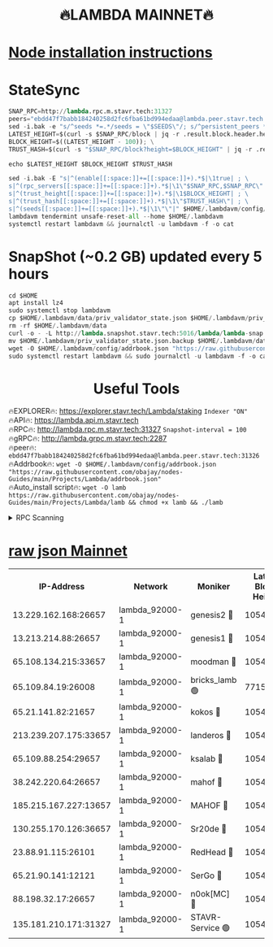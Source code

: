 <h1 align="center"> 🔥LAMBDA MAINNET🔥</h1>


[Node installation instructions](https://github.com/obajay/nodes-Guides/tree/main/Projects/Lambda)
=


# StateSync
```python
SNAP_RPC=http://lambda.rpc.m.stavr.tech:31327
peers="ebdd47f7babb184240258d2fc6fba61bd994edaa@lambda.peer.stavr.tech:31326" 
sed -i.bak -e "s/^seeds *=.*/seeds = \"$SEEDS\"/; s/^persistent_peers *=.*/persistent_peers = \"$PEERS\"/" $HOME/.lambdavm/config/config.toml
LATEST_HEIGHT=$(curl -s $SNAP_RPC/block | jq -r .result.block.header.height); \
BLOCK_HEIGHT=$((LATEST_HEIGHT - 100)); \
TRUST_HASH=$(curl -s "$SNAP_RPC/block?height=$BLOCK_HEIGHT" | jq -r .result.block_id.hash)

echo $LATEST_HEIGHT $BLOCK_HEIGHT $TRUST_HASH

sed -i.bak -E "s|^(enable[[:space:]]+=[[:space:]]+).*$|\1true| ; \
s|^(rpc_servers[[:space:]]+=[[:space:]]+).*$|\1\"$SNAP_RPC,$SNAP_RPC\"| ; \
s|^(trust_height[[:space:]]+=[[:space:]]+).*$|\1$BLOCK_HEIGHT| ; \
s|^(trust_hash[[:space:]]+=[[:space:]]+).*$|\1\"$TRUST_HASH\"| ; \
s|^(seeds[[:space:]]+=[[:space:]]+).*$|\1\"\"|" $HOME/.lambdavm/config/config.toml
lambdavm tendermint unsafe-reset-all --home $HOME/.lambdavm
systemctl restart lambdavm && journalctl -u lambdavm -f -o cat

```
# SnapShot (~0.2 GB) updated every 5 hours
```python
cd $HOME
apt install lz4
sudo systemctl stop lambdavm
cp $HOME/.lambdavm/data/priv_validator_state.json $HOME/.lambdavm/priv_validator_state.json.backup
rm -rf $HOME/.lambdavm/data
curl -o - -L http://lambda.snapshot.stavr.tech:5016/lambda/lambda-snap.tar.lz4 | lz4 -c -d - | tar -x -C $HOME/.lambdavm --strip-components 2
mv $HOME/.lambdavm/priv_validator_state.json.backup $HOME/.lambdavm/data/priv_validator_state.json
wget -O $HOME/.lambdavm/config/addrbook.json "https://raw.githubusercontent.com/obajay/nodes-Guides/main/Projects/Lambda/addrbook.json"
sudo systemctl restart lambdavm && sudo journalctl -u lambdavm -f -o cat
```
 <h1 align="center"> Useful Tools</h1>

🔥EXPLORER🔥:      https://explorer.stavr.tech/Lambda/staking	        `Indexer "ON"` \
🔥API🔥: 			 		 https://lambda.api.m.stavr.tech \
🔥RPC🔥:           http://lambda.rpc.m.stavr.tech:31327	              `Snapshot-interval = 100` \
🔥gRPC🔥:          http://lambda.grpc.m.stavr.tech:2287 \
🔥peer🔥:					 `ebdd47f7babb184240258d2fc6fba61bd994edaa@lambda.peer.stavr.tech:31326` \
🔥Addrbook🔥:    ```wget -O $HOME/.lambdavm/config/addrbook.json "https://raw.githubusercontent.com/obajay/nodes-Guides/main/Projects/Lambda/addrbook.json"``` \
🔥Auto_install script🔥: ```wget -O lamb https://raw.githubusercontent.com/obajay/nodes-Guides/main/Projects/Lambda/lamb && chmod +x lamb && ./lamb```


<details>
<summary>RPC Scanning</summary>

<h2 align="center"> We scan nodes in real time every 4 hours. And we provide the final result of RPC endpoints.
We cannot influence the operation of these nodes in any way. </h2>


```python
If Voting Power is higher than 0 --> then the Node is a validator of the network and may be subject to attack and be a potential threat to the chain.
```
```python
We marked such validators with a red symbol
```

</details>

[raw json Mainnet](https://rpc-check.lambm.stavr.tech/lambm/rpc-lambm-result.json)
=


<table><tr><th>IP-Address</th><th>Network</th><th>Moniker</th><th>Latest Block Height</th><th>Earliest Block Height</th><th>Catching Up</th><th>Tx Index</th><th>Voting Power</th><th>Scan Time</th></tr><tr><td>13.229.162.168:26657</td><td>lambda_92000-1</td><td>genesis2 🔴</td><td>10542468</td><td>1</td><td>False</td><td>on</td><td>16646650</td><td>2023-12-14T18:30:51.995961755UTC</td></tr><tr><td>13.213.214.88:26657</td><td>lambda_92000-1</td><td>genesis1 🔴</td><td>10542469</td><td>1</td><td>False</td><td>on</td><td>107835</td><td>2023-12-14T18:30:56.221712997UTC</td></tr><tr><td>65.108.134.215:33657</td><td>lambda_92000-1</td><td>moodman 🔴</td><td>10542471</td><td>632001</td><td>False</td><td>off</td><td>1070005</td><td>2023-12-14T18:31:01.518438916UTC</td></tr><tr><td>65.109.84.19:26008</td><td>lambda_92000-1</td><td>bricks_lamb 🟢</td><td>7715743</td><td>7581001</td><td>False</td><td>on</td><td>0</td><td>2023-12-14T18:31:08.180571766UTC</td></tr><tr><td>65.21.141.82:21657</td><td>lambda_92000-1</td><td>kokos 🔴</td><td>10542470</td><td>7716001</td><td>False</td><td>off</td><td>546765</td><td>2023-12-14T18:30:58.692554089UTC</td></tr><tr><td>213.239.207.175:33657</td><td>lambda_92000-1</td><td>landeros 🔴</td><td>10542468</td><td>8136001</td><td>False</td><td>off</td><td>936471</td><td>2023-12-14T18:30:46.348455212UTC</td></tr><tr><td>65.109.88.254:29657</td><td>lambda_92000-1</td><td>ksalab 🔴</td><td>10542471</td><td>8715001</td><td>False</td><td>on</td><td>502656</td><td>2023-12-14T18:31:02.286459138UTC</td></tr><tr><td>38.242.220.64:26657</td><td>lambda_92000-1</td><td>mahof 🔴</td><td>10542466</td><td>10131001</td><td>False</td><td>off</td><td>770350</td><td>2023-12-14T18:30:41.597443310UTC</td></tr><tr><td>185.215.167.227:13657</td><td>lambda_92000-1</td><td>MAHOF 🔴</td><td>10542469</td><td>10134001</td><td>False</td><td>on</td><td>2051510</td><td>2023-12-14T18:30:55.302259002UTC</td></tr><tr><td>130.255.170.126:36657</td><td>lambda_92000-1</td><td>Sr20de 🔴</td><td>10542468</td><td>10353001</td><td>False</td><td>off</td><td>671409</td><td>2023-12-14T18:30:47.014299047UTC</td></tr><tr><td>23.88.91.115:26101</td><td>lambda_92000-1</td><td>RedHead 🔴</td><td>10542468</td><td>10442468</td><td>False</td><td>off</td><td>553202</td><td>2023-12-14T18:30:46.588586565UTC</td></tr><tr><td>65.21.90.141:12121</td><td>lambda_92000-1</td><td>SerGo 🔴</td><td>10542472</td><td>10442472</td><td>False</td><td>off</td><td>10531633</td><td>2023-12-14T18:31:02.679987915UTC</td></tr><tr><td>88.198.32.17:26657</td><td>lambda_92000-1</td><td>n0ok[MC] 🔴</td><td>10542472</td><td>10442472</td><td>False</td><td>off</td><td>1578630</td><td>2023-12-14T18:31:07.817794766UTC</td></tr><tr><td>135.181.210.171:31327</td><td>lambda_92000-1</td><td>STAVR-Service 🟢</td><td>10542471</td><td>10542001</td><td>False</td><td>on</td><td>0</td><td>2023-12-14T18:31:01.163345716UTC</td></tr></table>
